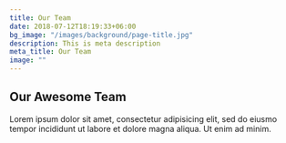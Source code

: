 ```yaml
---
title: Our Team
date: 2018-07-12T18:19:33+06:00
bg_image: "/images/background/page-title.jpg"
description: This is meta description
meta_title: Our Team
image: ""
---
```


## Our Awesome Team

Lorem ipsum dolor sit amet, consectetur adipisicing elit, sed do eiusmo tempor incididunt ut labore et dolore magna aliqua. Ut enim ad minim.
